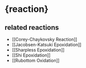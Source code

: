 # {reaction}

## related reactions
- [[Corey-Chaykovsky Reaction]]
- [[Jacobsen-Katsuki Epoxidation]]
- [[Sharpless Epoxidation]]
- [[Shi Epoxidation]]
- [[Rubottom Oxidation]]